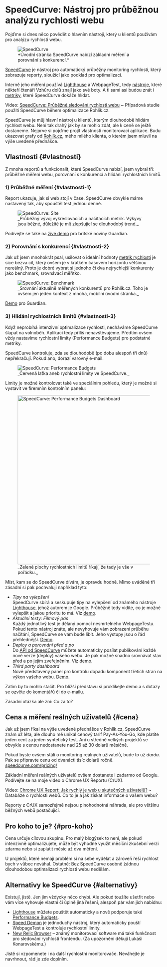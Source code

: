 # SpeedCurve: Nástroj pro průběžnou analýzu rychlosti webu

Pojďme si dnes něco povědět o hlavním nástroji, který u klientů používám pro analýzu rychlosti webu.

<figure>
<img src="../dist/images/original/speedcurve.jpg" alt="SpeedCurve">
<figcaption markdown="1">
*Úvodní stránka SpeedCurve nabízí základní měření a porovnání s konkurencí.*
</figcaption>
</figure>

[SpeedCurve](https://speedcurve.com) je nástroj pro automatický průběžný monitoring rychlosti, který zobrazuje reporty, sloužící jako podklad pro optimalizaci.

Interně jeho měření používá [Lighthouse](lighthouse.md) a WebpageTest, tedy [nástroje](rychlost-nastroje.md), které někteří čtenáři Vzhůru dolů znají jako své boty. A ti samí asi budou znát i [metriky](metriky-rychlosti.md), které SpeedCurve dokáže hlídat.

<p class="video">
Video: <a href="https://www.youtube.com/watch?v=xZvWR9obQ_0">SpeedCurve: Průběžné sledování rychlosti webu</a> ~ Případová studie použití SpeedCurve během optimalizace Rohlík.cz.
</p>

SpeedCurve je můj hlavní nástroj u klientů, kterým dlouhodobě hlídám rychlost webu. Není tak drahý jak by se mohlo zdát, ale k ceně se ještě dostaneme. Nejprve si pojďme projít vlastnosti monitorovací aplikace. Budu ukazovat grafy od [Rohlík.cz](https://www.rohlik.cz/), mého milého klienta, o kterém jsem mluvil na výše uvedené přednášce.

## Vlastnosti {#vlastnosti}

Z mnoha reportů a funkcionalit, které SpeedCurve nabízí, jsem vybral tři: průběžné měření webu, porovnání s konkurencí a hlídání rychlostních limitů.

### 1) Průběžné měření {#vlastnosti-1}

Report ukazuje, jak si web stojí v čase. SpeedCurve obvykle máme nastavený tak, aby spouštěl test jednou denně.

<figure>
<img src="../dist/images/original/speedcurve-site.jpg" alt="SpeedCurve: Site">
<figcaption markdown="1">
_Průběžný vývoj vykreslovacích a načítacích metrik. Výkyvy jsou běžné, důležité je mít zlepšující se dlouhodobý trend._
</figcaption>
</figure>

Podívejte se také na [živé demo](https://speedcurve.com/demo/site/?b=apple-ipad&cs=lg&d=30&dc=2&de=1&ds=1&r=us-west-1&s=299&u=908&share=39tfnozeq94p1o0hndk1kpbg4vb7cg) pro britské noviny Guardian. 

### 2) Porovnání s konkurencí {#vlastnosti-2}

Jak už jsem mnohokrát psal, usilovat o ideální hodnoty [metrik rychlosti](metriky-rychlosti.md) je sice bezva cíl, který ovšem je v krátkém časovém horizontu většinou nereálný. Proto je dobré vybrat si jednoho či dva nejrychlejší konkurenty jako benchmark, srovnávací měřítko.

<figure>
<img src="../dist/images/original/speedcurve-benchmark.jpg" alt="SpeedCurve: Benchmark">
<figcaption markdown="1">
_Srovnání aktuálně měřených konkurentů pro Rohlík.cz. Toho je ovšem jen jeden kontext z mnoha, mobilní úvodní stránka._
</figcaption>
</figure>

[Demo](https://speedcurve.com/demo/benchmark/?b=apple-ipad&cs=lg&d=30&dc=2&de=1&ds=1&l=article&m=speedindex&r=us-west-1&share=39tfnozeq94p1o0hndk1kpbg4vb7cg) pro Guardian.

### 3) Hlídání rychlostních limitů {#vlastnosti-3}

Když neprobíhá intenzivní optimalizace rychlosti, necháváme SpeedCurve šlapat na volnoběh. Aplikaci tedy příliš nenavštěvujeme. Předtím ovšem vždy nastavíme rychlostní limity (Performance Budgets) pro podstatné metriky.

SpeedCurve kontroluje, zda se dlouhodobě (po dobu alespoň tří dnů) nepřekračují. Pokud ano, dorazí varovný e-mail.

<figure>
<img src="../dist/images/original/speedcurve-budgets.jpg" alt="SpeedCurve: Performance Budgets">
<figcaption markdown="1">
_Červená laťka aneb rychlostní limity ve SpeedCurve._
</figcaption>
</figure>

Limity je možné kontrolovat také ve speciálním pohledu, který je možné si vystavit ve firemním kontrolním panelu:

<figure>
<img src="../dist/images/original/speedcurve-budgets-dashboard.jpg" width="1920" height="540"  alt="SpeedCurve: Performance Budgets Dashboard">
<figcaption markdown="1">
_Zelené plochy rychlostních limitů říkají, že tady je vše v pořádku._
</figcaption>
</figure>

Míst, kam se do SpeedCurve dívám, je opravdu hodně. Mimo uváděné tři zásadní si pak pochvaluji například tyto:

* _Tipy na vylepšení_  
SpeedCurve sbírá a seskupuje tipy na vylepšení od známého nástroje [Lighthouse](lighthouse.md), jehož autorem je Google. Průběžně tedy vidíte, co je možné vylepšit a jakou prioritu to má. Viz [demo](https://speedcurve.com/demo/improve/?cs=lg&s=299&share=39tfnozeq94p1o0hndk1kpbg4vb7cg).
* _Aktuální testy: Filmový pás_  
Každý jednotlivý test je dělaný pomocí nesmrtelného WebpageTestu. Pokud tento nástroj znáte, ale nevyhovuje vám zobrazení průběhu načítání, SpeedCurve se vám bude líbit. Jeho výstupy jsou o řád přehlednější. [Demo](https://speedcurve.com/demo/test/190528_BY_19a28d49946b7af766b39efedeca6627/?share=39tfnozeq94p1o0hndk1kpbg4vb7cg).
* _Deploy a porovnání před a po_  
Do [API od SpeedCurve](https://api.speedcurve.com/) můžete automaticky posílat publikování každé nové verze (deploy) vašeho webu. Je pak možné snadno srovnávat stav před a po jejím zveřejněním. Viz [demo](https://speedcurve.com/demo/deploy/?b=apple-ipad&cs=lg&dl=246598&dp=419933&r=us-west-1&s=299&u=908&share=39tfnozeq94p1o0hndk1kpbg4vb7cg).
* _Third party dashboard_  
Nově představený panel pro kontrolu dopadu komponent třetích stran na výkon vašeho webu. [Demo](https://speedcurve.com/demo/thirdparty/?b=apple-ipad&cs=lg&d=30&dc=2&de=1&ds=1&r=us-west-1&s=299&u=908&share=39tfnozeq94p1o0hndk1kpbg4vb7cg).

Zatím by to mohlo stačit. Pro bližší představu si proklikejte demo a s dotazy se ozvěte do komentářů či do e-mailu.

<!-- AdSnippet -->

Zásadní otázka ale zní: Co za to?

## Cena a měření reálných uživatelů {#cena}

Jak už jsem říkal na výše uvedené přednášce v Rohlík.cz, SpeedCurve znám už léta, ale dlouho mě unikal cenový tarif Pay-As-You-Go, kde platíte jeden cent za jeden syntetický test. Ani u středně velkých projektů se obvykle s cenou nedostanete nad 25 až 30 dolarů měsíčně.

Pokud byste ovšem stáli o monitoring reálných uživatelů, bude to už _darda_. Pak se připravte cenu od dvanácti tisíc dolarů ročně. [speedcurve.com/pricing/](https://speedcurve.com/pricing/)

Základní měření reálných uživatelů ovšem dostanete i zadarmo od Googlu. Podívejte se na moje video o Chrome UX Reportu (CrUX).

<p class="video">
Video: <a href="https://www.youtube.com/watch?v=wvVmumXPQPM">Chrome UX Report: Jak rychlý je web u skutečných uživatelů?</a> ~ Databáze o rychlosti webů. Co to je a jak získat informace o vašem webu?
</p>

Reporty z CrUX samozřejmě nejsou plnohodnotná náhrada, ale pro většinu běžných webů postačující.

## Pro koho to je? {#pro-koho}

Cena určuje cílovou skupinu. Pro malý blogýsek to není, ale pokud intenzivně optimalizujete, může být výhodné využít měsíční zkušební verzi zdarma nebo si zaplatit měsíc až dva měření.

U projektů, které nemají problém si na sebe vydělat a zároveň řeší rychlost bych v vůbec neváhal. Ostatně: Bez SpeedCurve osobně žádnou dlouhodobou optimalizaci rychlosti webu nedělám.

## Alternativy ke SpeedCurve {#alternativy}

Existují, jistě. Jen jim vždycky něco chybí. Ale pokud toužíte ušetřit nebo vám více vyhovuje vlastní či úplně jiná řešení, alespoň pár vám jich nabídnu:

* [Lighthouse](lighthouse.md) můžete pouštět automaticky a nově podporuje také [Performance Budgets](https://developers.google.com/web/tools/lighthouse/audits/budgets).
* [Speed Demon](https://medium.com/dev-channel/introducing-speed-demon-a36d95dd0174) je jednoduchý nástroj, který automaticky pouští WebpageTest a kontroluje rychlostní limity.
* [New Relic Browser](https://newrelic.com/products/browser-monitoring) – známý monitorovací software má také funkčnost pro sledování rychlosti frontendu. (Za upozornění děkuji Lukáši Konarovskému.)

Jistě si vzpomenete i na další rychlostní monitorovače. Neváhejte je navrhnout, rád je zde doplním.

<!-- AdSnippet -->
